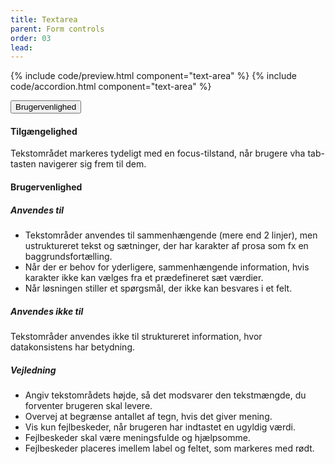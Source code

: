 ```yaml
---
title: Textarea
parent: Form controls
order: 03
lead: 
---
```


{% include code/preview.html component="text-area" %}
{% include code/accordion.html component="text-area" %}
<div class="accordion-bordered accordion-docs">
  <button class="button-unstyled accordion-button"
      aria-expanded="true" aria-controls="text-area-docs">
    Brugervenlighed
  </button>
  <div id="text-area-docs" aria-hidden="false" class="accordion-content">
    <article>
      <section>
          <h4>Tilgængelighed</h4>
          <p>Tekstområdet markeres tydeligt med en focus-tilstand, når brugere vha tab-tasten navigerer sig frem til dem.</p>
      </section>
      <section>
          <h4>Brugervenlighed</h4>
          <h5>Anvendes til</h5>
          <ul>
              <li>Tekstområder anvendes til sammenhængende (mere end 2 linjer), men ustruktureret tekst og sætninger, der har karakter af prosa som fx en baggrundsfortælling.</li>
              <li>Når der er behov for yderligere, sammenhængende information, hvis karakter ikke kan vælges fra et prædefineret sæt værdier.</li>
              <li>Når løsningen stiller et spørgsmål, der ikke kan besvares i et felt.</li>
          </ul>
          <h5>Anvendes ikke til</h5>
          <p>Tekstområder anvendes ikke til struktureret information, hvor datakonsistens har betydning.</p>
          <h5>Vejledning</h5>
          <ul>
              <li>Angiv tekstområdets højde, så det modsvarer den tekstmængde, du forventer brugeren skal levere.</li>
              <li>Overvej at begrænse antallet af tegn, hvis det giver mening.</li>
              <li>Vis kun fejlbeskeder, når brugeren har indtastet en ugyldig værdi.</li>
              <li>Fejlbeskeder skal være meningsfulde og hjælpsomme. </li>
              <li>Fejlbeskeder placeres imellem label og feltet, som markeres med rødt.</li>
          </ul>
      </section>
    </article>
  </div>
</div>
